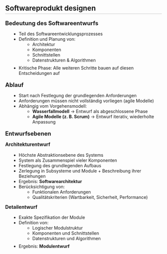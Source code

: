 <style>
h1, h2, h3 {
  font-weight: bold;
  margin-top: 20px;
}
h1 { font-size: 1.6em; border-bottom: 2px solid #ddd; padding-bottom: 4px; }
h2 { font-size: 1.3em; margin-top: 18px; }
h3 { font-size: 1.1em; margin-top: 14px; }
ul { margin: 8px 0 8px 20px; }
code {
  background: #f4f4f4;
  padding: 2px 5px;
  border-radius: 4px;
}
blockquote {
  border-left: 4px solid #ccc;
  padding-left: 10px;
  color: #555;
  margin: 10px 0;
}
</style>

# Softwareprodukt designen

## Bedeutung des Softwareentwurfs
- Teil des Softwareentwicklungsprozesses  
- Definition und Planung von:
  - Architektur  
  - Komponenten  
  - Schnittstellen  
  - Datenstrukturen & Algorithmen  
- Kritische Phase: Alle weiteren Schritte bauen auf diesen Entscheidungen auf  

## Ablauf
- Start nach Festlegung der grundlegenden Anforderungen  
- Anforderungen müssen nicht vollständig vorliegen (agile Modelle)  
- Abhängig vom Vorgehensmodell:
  - **Wasserfallmodell** → Entwurf als abgeschlossene Phase  
  - **Agile Modelle (z. B. Scrum)** → Entwurf iterativ, wiederholte Anpassung  

## Entwurfsebenen
### Architekturentwurf
- Höchste Abstraktionsebene des Systems  
- System als Zusammenspiel vieler Komponenten  
- Festlegung des grundlegenden Aufbaus  
- Zerlegung in Subsysteme und Module + Beschreibung ihrer Beziehungen  
- Ergebnis: **Softwarearchitektur**  
- Berücksichtigung von:
  - Funktionalen Anforderungen  
  - Qualitätskriterien (Wartbarkeit, Sicherheit, Performance)  

### Detailentwurf
- Exakte Spezifikation der Module  
- Definition von:
  - Logischer Modulstruktur  
  - Komponenten und Schnittstellen  
  - Datenstrukturen und Algorithmen  
- Ergebnis: **Modulentwurf**  
